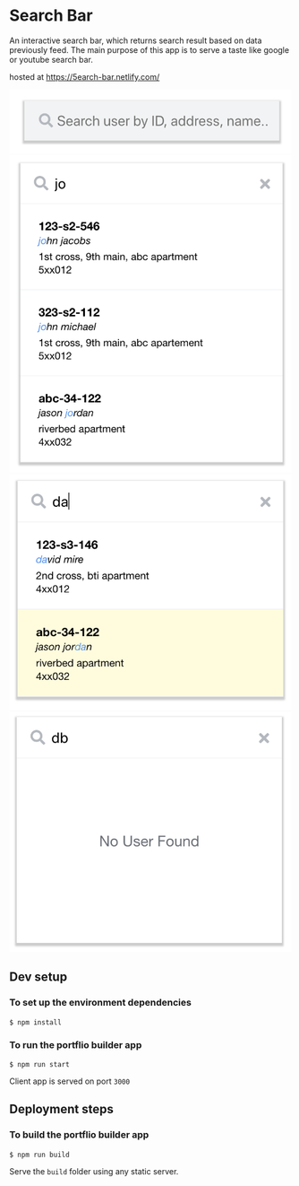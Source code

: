 
# Search Bar
An interactive search bar, which returns search result based on data previously feed. The main purpose of this app is to serve a taste like google or youtube search bar.

hosted at https://5earch-bar.netlify.com/

![Search Bar Screenshot](./snaps/snap-1.png)
![Search Bar Screenshot](./snaps/snap-2.png)
![Search Bar Screenshot](./snaps/snap-3.png)
![Search Bar Screenshot](./snaps/snap-4.png)
## Dev setup

### To set up the environment dependencies

```
$ npm install
```

### To run the portflio builder app

```
$ npm run start
```
Client app is served on port `3000`

## Deployment steps

### To build the portflio builder app

```
$ npm run build
```
Serve the `build` folder using any static server.